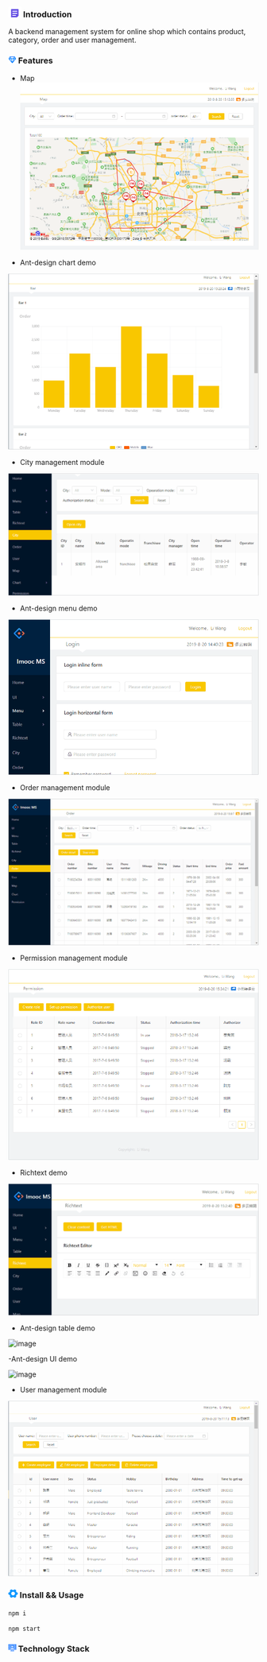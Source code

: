 ### ![image](https://github.com/liwang2019/lw-react/blob/master/resource/introduction.png)  Introduction
A backend management system for online shop which contains product, category, order and user management.

### ![image](https://github.com/liwang2019/lw-react/blob/master/resource/feature.png)  Features

- Map
![image](https://github.com/liwang2019/lw-react/blob/master/lwbicycle/public/gif/map.PNG)

- Ant-design chart demo

![image](https://github.com/liwang2019/lw-react/blob/master/lwbicycle/public/gif/chart.gif)

- City management module

![image](https://github.com/liwang2019/lw-react/blob/master/lwbicycle/public/gif/city.gif)

- Ant-design menu demo

![image](https://github.com/liwang2019/lw-react/blob/master/lwbicycle/public/gif/menu.gif)

- Order management module

![image](https://github.com/liwang2019/lw-react/blob/master/lwbicycle/public/gif/order.gif)

- Permission management module

![image](https://github.com/liwang2019/lw-react/blob/master/lwbicycle/public/gif/permission.gif)

- Richtext demo

![image](https://github.com/liwang2019/lw-react/blob/master/lwbicycle/public/gif/rich.gif)

- Ant-design table demo

![image](https://github.com/liwang2019/lw-react/blob/master/lwbicycle/public/gif/table.gif)

-Ant-design UI demo

![image](https://github.com/liwang2019/lw-react/blob/master/lwbicycle/public/gif/ui.gif)

- User management module

![image](https://github.com/liwang2019/lw-react/blob/master/lwbicycle/public/gif/user.gif)

### ![image](https://github.com/liwang2019/lw-react/blob/master/resource/install.png)  Install && Usage

`npm i`

`npm start`

### ![image](https://github.com/liwang2019/lw-react/blob/master/resource/stack.png)  Technology Stack
